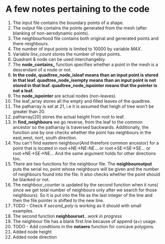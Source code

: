 # A few notes pertaining to the code

1. The input file contains the boundary points of a shape.
2. The output file contains the points generated from the mesh (after blanking of non-aerodynamic points).
3. The neighbourhood file contains both original and generated points and there neighbours.
4. The number of input points is limited to 10000 by variable *MAX*.
5. Variable *line_count* stores the number of input points.
6. Quadrant & node can be used interchangebly.
7. The **node_contains_** function specifies whether a point in the mesh is a descendant of a node or not.
8. **In the code, **quadtree_node_isleaf** means than an input point is stored in that leaf. **quadtree_node_isempty** means than an input point is not stored in that leaf. **quadtree_node_ispointer** means that the pointer is not a leaf.**
9. The **node_ispointer** are actual nodes (non-leaves).
10. The leaf_array stores all the empty and filled leaves of the quadtree.
11. The patharray is set at 21, i.e it is assumed that heigh of tree won't be greater than 20.
12. patharray[20] stores the actual height from root to leaf.
13. In **find_neighbours** we go reverse, from the leaf to the common ancestor so the patharray is traversed backwards. Additionally, the function one by one checks whether the point has neighbours in the east,west, nort, south direction.
14. You can't find eastern neighbour(And therefore common ancestor) for a point that is located in root->NE->NE-NE... or root->SE->SE->SE... or root->NE->SE->NE... And the same argument holds for other directions too.
15. There are two functions for the neighbour file. The **neighbouroutput** puts the serial no, point whose neighbours will be given and the number of neighbours found into the file. It also checks whether the point should be blanked or not.
16. The neighbour_counter is updated by the second function when it runs( since we get total number of neighbours only after we search for those neighbours). So it is put into the file as the last integer of the line and then the file pointer is shifted to the new line.
17. TODO - Check if *second_poly* is working as it should with small examples.
18. The second function **neighbourset**...*work in progress*
19. The neighbour file has a blank first line because of append (a+) usage.
20. TODO - Add conditions in the **notaero** function for concave polygons.
21. Added node height
22. Added node direction